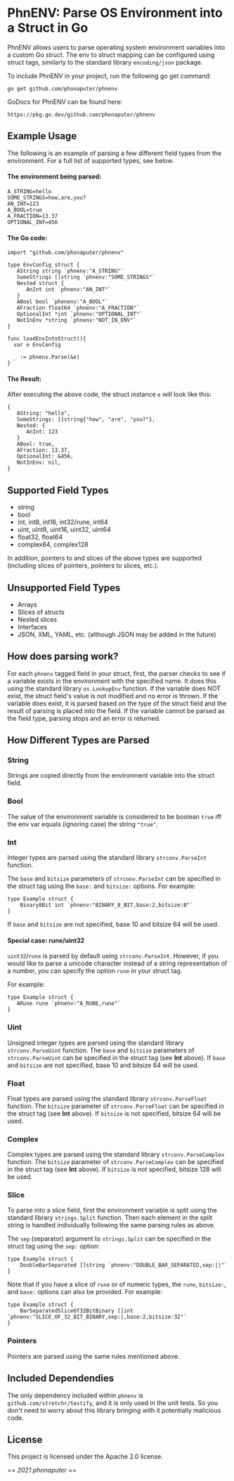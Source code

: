 # PhnENV: Parse OS Environment into a Struct in Go

PhnENV allows users to parse operating system environment variables into a custom Go struct.
The env to struct mapping can be configured using struct tags, similarly to the standard library `encoding/json` package.

To include PhnENV in your project, run the following go get command:

```
go get github.com/phonaputer/phnenv
```

GoDocs for PhnENV can be found here:

```
https://pkg.go.dev/github.com/phonaputer/phnenv
```

## Example Usage

The following is an example of parsing a few different field types from the environment.
For a full list of supported types, see below.

#### The environment being parsed:

```
A_STRING=hello
SOME_STRINGS=how,are,you?
AN_INT=123
A_BOOL=true
A_FRACTION=13.37
OPTIONAL_INT=456
```

#### The Go code:

```
import "github.com/phonaputer/phnenv"

type EnvConfig struct {
   AString string `phnenv:"A_STRING"`
   SomeStrings []string `phnenv:"SOME_STRINGS"`
   Nested struct {
      AnInt int `phnenv:"AN_INT"`
   }
   ABool bool `phenenv:"A_BOOL"`
   AFraction float64 `phnenv:"A_FRACTION"`
   OptionalInt *int `phnenv:"OPTIONAL_INT"`
   NotInEnv *string `phnenv:"NOT_IN_ENV"`
}

func loadEnvIntoStruct(){ 
  var e EnvConfig
  
  _ := phnenv.Parse(&e)
}
```

#### The Result:

After executing the above code, the struct instance `e` will look like this:

```
{
   AString: "hello",
   SomeStrings: []string{"how", "are", "you?"},
   Nested: {
      AnInt: 123
   }
   ABool: true,
   AFraction: 13.37,
   OptionalInt: &456,
   NotInEnv: nil,
}
```

## Supported Field Types

* string
* bool
* int, int8, int16, int32/rune, int64
* uint, uint8, uint16, uint32, uint64
* float32, float64
* complex64, complex128

In addition, pointers to and slices of the above types are supported (including slices of pointers, pointers to slices, etc.).

## Unsupported Field Types

* Arrays
* Slices of structs
* Nested slices
* Interfaces
* JSON, XML, YAML, etc. (although JSON may be added in the future)

## How does parsing work?

For each `phnenv` tagged field in your struct, first, the parser checks to see if a variable exists in the environment with the specified name.
It does this using the standard library `os.LookupEnv` function.
If the variable does NOT exist, the struct field's value is not modified and no error is thrown.
If the variable does exist, it is parsed based on the type of the struct field and the result of parsing is placed into the field.
If the variable cannot be parsed as the field type, parsing stops and an error is returned.

## How Different Types are Parsed

### String

Strings are copied directly from the environment variable into the struct field.

### Bool

The value of the environment variable is considered to be boolean `true` iff the env var equals (ignoring case) the string `"true"`.

### Int

Integer types are parsed using the standard library `strconv.ParseInt` function.

The `base` and `bitsize` parameters of `strconv.ParseInt` can be specified in the struct tag using the `base:` and `bitsize:` options. For example:

```
type Example struct {
    Binary8Bit int `phnenv:"BINARY_8_BIT,base:2,bitsize:8"`
}
```

If `base` and `bitsize` are not specified, base 10 and bitsize 64 will be used.

#### Special case: rune/uint32

`uint32`/`rune` is parsed by default using `strconv.ParseInt`.
However, if you would like to parse a unicode character instead of a string representation of a number, you can specify the option `rune` in your struct tag.

For example:

```
type Example struct {
   ARune rune `phnenv:"A_RUNE,rune"`
}
```

### Uint

Unsigned integer types are parsed using the standard library `strconv.ParseUint` function.
The `base` and `bitsize` parameters of `strconv.ParseUint` can be specified in the struct tag (see **Int** above).
If `base` and `bitsize` are not specified, base 10 and bitsize 64 will be used.

### Float

Float types are parsed using the standard library `strconv.ParseFloat` function.
The `bitsize` parameter of `strconv.ParseFloat` can be specified in the struct tag (see **Int** above).
If `bitsize` is not specified, bitsize 64 will be used.

### Complex

Complex types are parsed using the standard library `strconv.ParseComplex` function.
The `bitsize` parameter of `strconv.ParseComplex` can be specified in the struct tag (see **Int** above).
If `bitsize` is not specified, bitsize 128 will be used.

### Slice

To parse into a slice field, first the environment variable is split using the standard library `strings.Split` function.
Then each element in the split string is handled individually following the same parsing rules as above.

The `sep` (separator) argument to `strings.Split` can be specified in the struct tag using the `sep:` option:

```
type Example struct {
    DoubleBarSeparated []string `phnenv:"DOUBLE_BAR_SEPARATED,sep:||"`
}
```

Note that if you have a slice of `rune` or of numeric types, the `rune`, `bitsize:`, and `base:` options can also be provided. For example:

```
type Example struct {
    BarSeparatedSliceOf32BitBinary []int `phnenv:"SLICE_OF_32_BIT_BINARY,sep:|,base:2,bitsize:32"`
}
```

### Pointers

Pointers are parsed using the same rules mentioned above.

## Included Dependendies

The only dependency included within `phnenv` is `github.com/stretchr/testify`, and it is only used in the unit tests.
So you don't need to worry about this library bringing with it potentially malicious code.

## License

This project is licensed under the Apache 2.0 license.


*== 2021 phonaputer ==*
